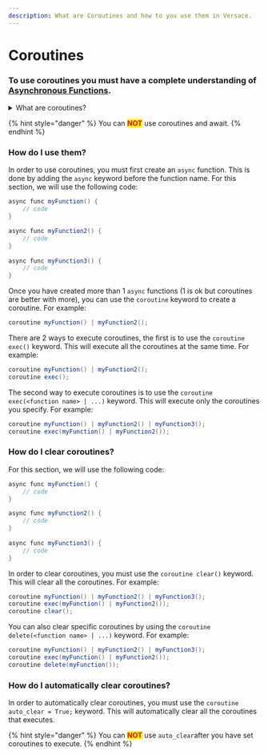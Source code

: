 ```yaml
---
description: What are Coroutines and how to you use them in Versace.
---
```


# Coroutines

### To use coroutines you must have a complete understanding of [Asynchronous Functions](asynchronous-functions.md).

<details>

<summary>What are coroutines?</summary>

In Versace, coroutines are a way to run multiple functions at the same time. They are similar to threads, but they are much lighter and easier to use.

</details>

{% hint style="danger" %}
You can <mark style="color:red;">**NOT**</mark> use coroutines and await.
{% endhint %}

### How do I use them?

In order to use coroutines, you must first create an `async` function. This is done by adding the `async` keyword before the function name. For this section, we will use the following code:

```csharp
async func myFunction() {
    // code
}

async func myFunction2() {
    // code
}
 
async func myFunction3() {
    // code
}
```

Once you have created more than 1 `async` functions (1 is ok but coroutines are better with more), you can use the `coroutine` keyword to create a coroutine. For example:

```csharp
coroutine myFunction() | myFunction2();
```

There are 2 ways to execute coroutines, the first is to use the `coroutine exec()` keyword. This will execute all the coroutines at the same time. For example:

```csharp
coroutine myFunction() | myFunction2();
coroutine exec();
```

The second way to execute coroutines is to use the `coroutine exec(<function name> | ...)` keyword. This will execute only the coroutines you specify. For example:

```csharp
coroutine myFunction() | myFunction2() | myFunction3(); 
coroutine exec(myFunction() | myFunction2());
```

### How do I clear coroutines?

For this section, we will use the following code:

```csharp
async func myFunction() {
    // code
}

async func myFunction2() {
    // code
}
 
async func myFunction3() {
    // code
}
```

In order to clear coroutines, you must use the `coroutine clear()` keyword. This will clear all the coroutines. For example:

```csharp
coroutine myFunction() | myFunction2() | myFunction3(); 
coroutine exec(myFunction() | myFunction2());
coroutine clear();
```

You can also clear specific coroutines by using the `coroutine delete(<function name> | ...)` keyword. For example:

```csharp
coroutine myFunction() | myFunction2() | myFunction3(); 
coroutine exec(myFunction() | myFunction2());
coroutine delete(myFunction());
```

### How do I automatically clear coroutines?

In order to automatically clear coroutines, you must use the `coroutine auto_clear = True;` keyword. This will automatically clear all the coroutines that executes.

{% hint style="danger" %}
You can <mark style="color:red;">**NOT**</mark> use `auto_clear`after you have set coroutines to execute.
{% endhint %}
